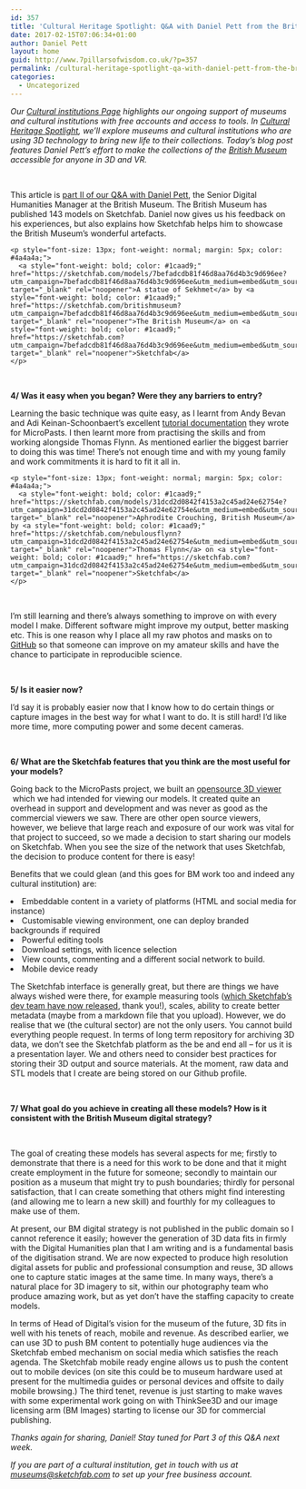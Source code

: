 ```yaml
---
id: 357
title: 'Cultural Heritage Spotlight: Q&A with Daniel Pett from the British Museum (Part 2)'
date: 2017-02-15T07:06:34+01:00
author: Daniel Pett
layout: home
guid: http://www.7pillarsofwisdom.co.uk/?p=357
permalink: /cultural-heritage-spotlight-qa-with-daniel-pett-from-the-british-museum-part-2/
categories:
  - Uncategorized
---
```

_Our_ [_Cultural institutions Page_](https://sketchfab.com/museums) _highlights our ongoing support of museums and cultural institutions with free accounts and access to tools. In_ [_Cultural Heritage Spotlight_](https://blog.sketchfab.com/tag/culturalspotlight/)_, we’ll explore museums and cultural institutions who are using 3D technology to bring new life to their collections. Today’s blog post features Daniel Pett’s effort to make the collections of the_ [_British Museum_](https://sketchfab.com/britishmuseum) _accessible for anyone in 3D and VR._

&nbsp;

<span style="font-weight: 400;">This article is <a href="https://blog.sketchfab.com/cultural-heritage-spotlight-qa-daniel-pett-british-museum-part1/">part II of our Q&A with Daniel Pett</a>, the Senior Digital Humanities Manager at the British Museum. </span><span style="font-weight: 400;">The British Museum has published 143 models on Sketchfab. </span><span style="font-weight: 400;">Daniel now gives us his feedback on his experiences, but also explains how Sketchfab helps him to showcase the British Museum’s wonderful artefacts.</span>

<div class="oembed oembed-rich oembed-sketchfab-com oembed-rich-sketchfab-com">
  <div class="sketchfab-embed-wrapper">
    <p>
    </p>

    <p style="font-size: 13px; font-weight: normal; margin: 5px; color: #4a4a4a;">
      <a style="font-weight: bold; color: #1caad9;" href="https://sketchfab.com/models/7befadcdb81f46d8aa76d4b3c9d696ee?utm_campaign=7befadcdb81f46d8aa76d4b3c9d696ee&utm_medium=embed&utm_source=oembed" target="_blank" rel="noopener">A statue of Sekhmet</a> by <a style="font-weight: bold; color: #1caad9;" href="https://sketchfab.com/britishmuseum?utm_campaign=7befadcdb81f46d8aa76d4b3c9d696ee&utm_medium=embed&utm_source=oembed" target="_blank" rel="noopener">The British Museum</a> on <a style="font-weight: bold; color: #1caad9;" href="https://sketchfab.com?utm_campaign=7befadcdb81f46d8aa76d4b3c9d696ee&utm_medium=embed&utm_source=oembed" target="_blank" rel="noopener">Sketchfab</a>
    </p>
  </div>
</div>

&nbsp;

**4/ Was it easy when you began? Were they any barriers to entry?**

<span style="font-weight: 400;">Learning the basic technique was quite easy, as I learnt from Andy Bevan and Adi Keinan-Schoonbaert’s excellent </span>[<span style="font-weight: 400;">tutorial documentation</span>](http://research.micropasts.org/2014/06/13/3d-modelling-via-sfm/) <span style="font-weight: 400;">they wrote for MicroPasts. I then learnt more from practising the skills and from working alongside Thomas Flynn. As mentioned earlier the biggest barrier to doing this was time! There’s not enough time and with my young family and work commitments it is hard to fit it all in.</span>

<div class="oembed oembed-rich oembed-sketchfab-com oembed-rich-sketchfab-com">
  <div class="sketchfab-embed-wrapper">
    <p>
    </p>

    <p style="font-size: 13px; font-weight: normal; margin: 5px; color: #4a4a4a;">
      <a style="font-weight: bold; color: #1caad9;" href="https://sketchfab.com/models/31dcd2d0842f4153a2c45ad24e62754e?utm_campaign=31dcd2d0842f4153a2c45ad24e62754e&utm_medium=embed&utm_source=oembed" target="_blank" rel="noopener">Aphrodite Crouching, British Museum</a> by <a style="font-weight: bold; color: #1caad9;" href="https://sketchfab.com/nebulousflynn?utm_campaign=31dcd2d0842f4153a2c45ad24e62754e&utm_medium=embed&utm_source=oembed" target="_blank" rel="noopener">Thomas Flynn</a> on <a style="font-weight: bold; color: #1caad9;" href="https://sketchfab.com?utm_campaign=31dcd2d0842f4153a2c45ad24e62754e&utm_medium=embed&utm_source=oembed" target="_blank" rel="noopener">Sketchfab</a>
    </p>
  </div>
</div>

&nbsp;

<span style="font-weight: 400;">I’m still learning and there’s always something to improve on with every model I make. Different software might improve my output, better masking etc. This is one reason why I place all my raw photos and masks on to </span>[<span style="font-weight: 400;">GitHub</span>](https://github.com/britishmuseumdh) <span style="font-weight: 400;">so that someone can improve on my amateur skills and have the chance to participate in reproducible science. </span>

&nbsp;

**5/ Is it easier now?**

<span style="font-weight: 400;">I’d say it is probably easier now that I know how to do certain things or capture images in the best way for what I want to do. It is still hard! I’d like more time, more computing power and some decent cameras.</span>

&nbsp;

**6/ What are the Sketchfab features that you think are the most useful for your models?**

<span style="font-weight: 400;">Going back to the MicroPasts project, we built an <a href="https://github.com/MicroPasts/MicroPasts-3Dview">opensource 3D viewer </a> which we</span><span style="font-weight: 400;"> had intended for viewing our models. It created quite an overhead in support and development and was never as good as the commercial viewers we saw. There are other open source viewers, however, we believe that large reach and exposure of our work was vital for that project to succeed, so we made a decision to start sharing our models on Sketchfab. When you see the size of the network that uses Sketchfab, the decision to produce content for there is easy!</span>

<span style="font-weight: 400;">Benefits that we could glean (and this goes for BM work too and indeed any cultural institution) are:</span>

<li style="font-weight: 400;">
  <span style="font-weight: 400;">Embeddable content in a variety of platforms (HTML and social media for instance)</span>
</li>
<li style="font-weight: 400;">
  <span style="font-weight: 400;">Customisable viewing environment, one can deploy branded backgrounds if required</span>
</li>
<li style="font-weight: 400;">
  <span style="font-weight: 400;">Powerful editing tools</span>
</li>
<li style="font-weight: 400;">
  <span style="font-weight: 400;">Download settings, with licence selection</span>
</li>
<li style="font-weight: 400;">
  <span style="font-weight: 400;">View counts, commenting and a different social network to build.</span>
</li>
<li style="font-weight: 400;">
  <span style="font-weight: 400;">Mobile device ready</span>
</li>

<span style="font-weight: 400;">The Sketchfab interface is generally great, but there are things we have always wished were there, for example measuring tools (</span>[<span style="font-weight: 400;">which Sketchfab’s dev team have now released</span>](https://labs.sketchfab.com/experiments/measurements/)<span style="font-weight: 400;">, thank you!), scales, ability to create better metadata (maybe from a markdown file that you upload). However, we do realise that we (the cultural sector) are not the only users. You cannot build everything people request. In terms of long term repository for archiving 3D data, we don’t see the Sketchfab platform as the be and end all – for us it is a presentation layer. We and others need to consider best practices for storing their 3D output and source materials. At the moment, raw data and STL models that I create are being stored on our Github profile. </span>

&nbsp;

**7/ What goal do you achieve in creating all these models? How is it consistent with the British Museum digital strategy?**

&nbsp;

<span style="font-weight: 400;">The goal of creating these models has several aspects for me; firstly to demonstrate that there is a need for this work to be done and that it might create employment in the future for someone; secondly to maintain our position as a museum that might try to push boundaries; thirdly for personal satisfaction, that I can create something that others might find interesting (and allowing me to learn a new skill) and fourthly for my colleagues to make use of them. </span>

At present, our BM digital strategy is not published in the public domain so I cannot reference it easily; however the generation of 3D data fits in firmly with the Digital Humanities plan that I am writing and is a fundamental basis of the digitisation strand. We are now expected to produce high resolution digital assets for public and professional consumption and reuse, 3D allows one to capture static images at the same time. In many ways, there’s a natural place for 3D imagery to sit, within our photography team who produce amazing work, but as yet don’t have the staffing capacity to create models.

In terms of Head of Digital’s vision for the museum of the future, 3D fits in well with his tenets of reach, mobile and revenue. As described earlier, we can use 3D to push BM content to potentially huge audiences via the Sketchfab embed mechanism on social media which satisfies the reach agenda. The Sketchfab mobile ready engine allows us to push the content out to mobile devices (on site this could be to museum hardware used at present for the multimedia guides or personal devices and offsite to daily mobile browsing.) The third tenet, revenue is just starting to make waves with some experimental work going on with ThinkSee3D and our image licensing arm (BM Images) starting to license our 3D for commercial publishing.

_<span style="font-weight: 400;">Thanks again for sharing, Daniel! Stay tuned for Part 3 of this Q&A next week.</span>_

_<span style="font-weight: 400;">If you are part of a cultural institution, get in touch with us at museums@sketchfab.com to set up your free business account.</span>_
